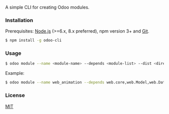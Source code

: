 A simple CLI for creating Odoo modules.

### Installation

Prerequisites: [Node.js](https://nodejs.org/en/) (>=6.x, 8.x preferred), npm version 3+ and [Git](https://git-scm.com/).

``` bash
$ npm install -g odoo-cli
```

### Usage

``` bash
$ odoo module --name <module-name> --depends <module-list> --dist <directory>
```

Example:

``` bash
$ odoo module --name web_animation --depends web.core,web.Model,web.DataSet --dist .
```

### License

[MIT](http://opensource.org/licenses/MIT)
